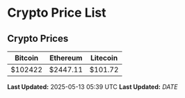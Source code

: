 # Crypto Price List

## Crypto Prices
| Bitcoin | Ethereum | Litecoin |
| ------- | -------- | -------- |
| $102422 | $2447.11 | $101.72 |
**Last Updated:** 2025-05-13 05:39 UTC
**Last Updated:** $DATE$
